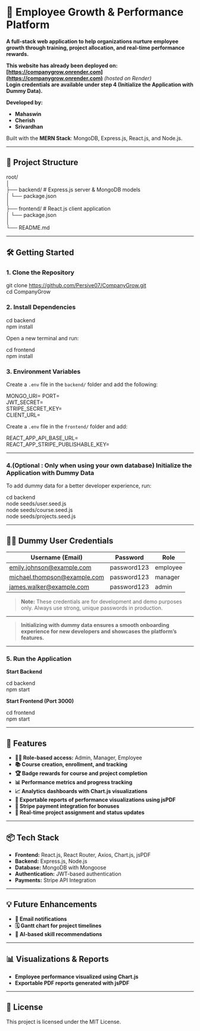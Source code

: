 # 🚀 Employee Growth & Performance Platform

**A full-stack web application to help organizations nurture employee growth through training, project allocation, and real-time performance rewards.**

**This website has already been deployed on:**  
**[https://companygrow.onrender.com](https://companygrow.onrender.com)** *(hosted on Render)*  
**Login credentials are available under step 4 (Initialize the Application with Dummy Data).**


**Developed by:**  
- **Mahaswin**  
- **Cherish**  
- **Srivardhan**


Built with the **MERN Stack**: MongoDB, Express.js, React.js, and Node.js.

---

## 📁 Project Structure

root/  
│  
├── backend/ # Express.js server & MongoDB models  
│ └── package.json  
│  
├── frontend/ # React.js client application  
│ └── package.json  
│   
└── README.md  


---

## 🛠️ Getting Started

### 1. Clone the Repository

git clone https://github.com/Persive07/CompanyGrow.git  
cd CompanyGrow


### 2. Install Dependencies

cd backend  
npm install

Open a new terminal and run:

cd frontend  
npm install

### 3. Environment Variables

Create a `.env` file in the `backend/` folder and add the following:  

MONGO_URI= 
PORT=  
JWT_SECRET=  
STRIPE_SECRET_KEY=  
CLIENT_URL=  

Create a `.env` file in the `frontend/` folder and add:   

REACT_APP_API_BASE_URL=  
REACT_APP_STRIPE_PUBLISHABLE_KEY=  

---

### 4.(Optional : Only when using your own database) Initialize the Application with Dummy Data

To add dummy data for a better developer experience, run:  

cd backend  
node seeds/user.seed.js  
node seeds/course.seed.js  
node seeds/projects.seed.js  

---

## 🧑‍💻 Dummy User Credentials

| Username (Email)                  | Password    | Role      |
|-----------------------------------|-------------|-----------|
| emily.johnson@example.com         | password123 | employee  |
| michael.thompson@example.com      | password123 | manager   |
| james.walker@example.com          | password123 | admin     |

> **Note:** These credentials are for development and demo purposes only. Always use strong, unique passwords in production.

---

> **Initializing with dummy data ensures a smooth onboarding experience for new developers and showcases the platform’s features.**


---

### 5. Run the Application

**Start Backend**

cd backend  
npm start  


**Start Frontend (Port 3000)**

cd frontend  
npm start  


---

## 🧩 Features

- **👨‍💼 Role-based access:** Admin, Manager, Employee
- **📚 Course creation, enrollment, and tracking**
- **🏆 Badge rewards for course and project completion**
- **📊 Performance metrics and progress tracking**
- **📈 Analytics dashboards with Chart.js visualizations**
- **📄 Exportable reports of performance visualizations using jsPDF**
- **💸 Stripe payment integration for bonuses**
- **📁 Real-time project assignment and status updates**

---

## 📦 Tech Stack

- **Frontend:** React.js, React Router, Axios, Chart.js, jsPDF
- **Backend:** Express.js, Node.js
- **Database:** MongoDB with Mongoose
- **Authentication:** JWT-based authentication
- **Payments:** Stripe API Integration

---

## 💡 Future Enhancements

- **📧 Email notifications**
- **🗓️ Gantt chart for project timelines**
- **🧠 AI-based skill recommendations**

---

## 📊 Visualizations & Reports

- **Employee performance visualized using Chart.js**
- **Exportable PDF reports generated with jsPDF**

---

## 📄 License

This project is licensed under the MIT License.
